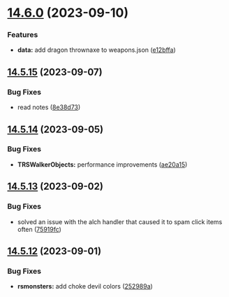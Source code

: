 # [14.6.0](https://github.com/Torwent/WaspLib/compare/v14.5.15...v14.6.0) (2023-09-10)


### Features

* **data:** add dragon thrownaxe to weapons.json ([e12bffa](https://github.com/Torwent/WaspLib/commit/e12bffa6bf4f016feba5960f0218d4748e52a182))



## [14.5.15](https://github.com/Torwent/WaspLib/compare/v14.5.14...v14.5.15) (2023-09-07)


### Bug Fixes

* read notes ([8e38d73](https://github.com/Torwent/WaspLib/commit/8e38d73fd0a564e85578369ed1ae873f86edd2bc))



## [14.5.14](https://github.com/Torwent/WaspLib/compare/v14.5.13...v14.5.14) (2023-09-05)


### Bug Fixes

* **TRSWalkerObjects:** performance improvements ([ae20a15](https://github.com/Torwent/WaspLib/commit/ae20a15f2626aeae5a84e2c1919605bf7b33405c))



## [14.5.13](https://github.com/Torwent/WaspLib/compare/v14.5.12...v14.5.13) (2023-09-02)


### Bug Fixes

* solved an issue with the alch handler that caused it to spam click items often ([75919fc](https://github.com/Torwent/WaspLib/commit/75919fce9fda950ba7e8faeac4cb0a2d2961a478))



## [14.5.12](https://github.com/Torwent/WaspLib/compare/v14.5.11...v14.5.12) (2023-09-01)


### Bug Fixes

* **rsmonsters:** add choke devil colors ([252989a](https://github.com/Torwent/WaspLib/commit/252989ad6df0493e9698ecc487b340f5471eb221))



